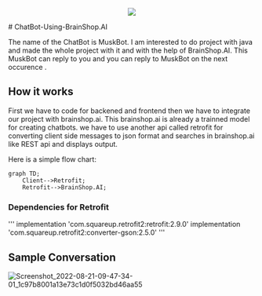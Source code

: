<p align="center">
  <img  src="https://user-images.githubusercontent.com/78891081/185777328-c1e3c022-3d8f-4b7a-84c8-da5e31602076.png">
</p>
# ChatBot-Using-BrainShop.AI

The name of the ChatBot is MuskBot. I am interested to do project with java and made the whole project with it and with the help of BrainShop.AI.
This MuskBot can reply to you and you can reply to MuskBot on the next occurence .

## How it works

First we have to code for backened and frontend then we have to integrate our project with brainshop.ai. This brainshop.ai is already a trainned model for creating
chatbots. we have to use another api called retrofit for converting client side messages to json format and searches in brainshop.ai like REST api and displays output.

Here is a simple flow chart:

```mermaid
graph TD;
    Client-->Retrofit;
    Retrofit-->BrainShop.AI;
```

### Dependencies for Retrofit

'''
implementation 'com.squareup.retrofit2:retrofit:2.9.0'
implementation 'com.squareup.retrofit2:converter-gson:2.5.0'
'''

## Sample Conversation

![Screenshot_2022-08-21-09-47-34-01_1c97b8001a13e73c1d0f5032bd46aa55](https://user-images.githubusercontent.com/78891081/185777578-e793072c-e85c-4967-8c97-0f640e10facb.jpg)
